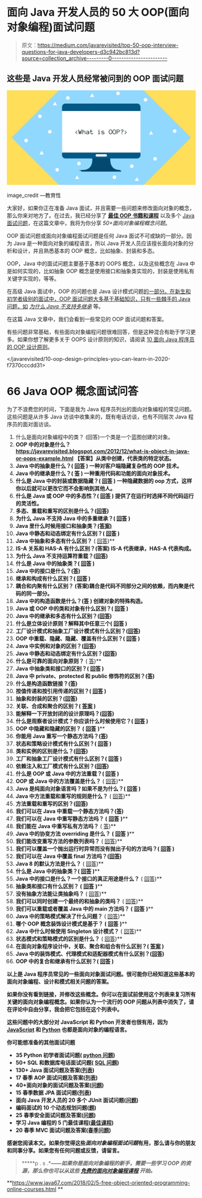 # 面向 Java 开发人员的 50 大 OOP(面向对象编程)面试问题

> 原文：<https://medium.com/javarevisited/top-50-oop-interview-questions-for-java-developers-d3c942bc813d?source=collection_archive---------0----------------------->

## 这些是 Java 开发人员经常被问到的 OOP 面试问题

[![](img/b21d5b298e150f119b1f9166a80d61d3.png)](https://www.educative.io/collection/5668639101419520/5692201761767424?affiliate_id=5073518643380224)

image_credit —教育性

大家好，如果你正在准备 Java 面试，并且需要一些问题来修改面向对象的概念，那么你来对地方了。在过去，我已经分享了 [**最佳 OOP 书籍和课程**](/javarevisited/6-best-object-oriented-programming-books-and-courses-for-beginners-d46235cbda49) 以及多个 [Java 面试问题](/javarevisited/top-20-java-interview-questions-from-wall-street-banks-36ba58865681)，在这篇文章中，我将为你分享 *50+面向对象编程概念问题*。

OOP 面试问题或面向对象编程面试问题是任何 Java 面试不可或缺的一部分。因为 Java 是一种面向对象的编程语言，所以 Java 开发人员应该擅长面向对象的分析和设计，并且熟悉基本的 OOP 概念，比如抽象、封装和多态。

OOP，Java 中的面试问题主要基于基本的 OOPS 概念，以及这些概念在 Java 中是如何实现的，比如抽象 OOP 概念是使用接口和抽象类实现的，封装是使用私有关键字实现的，等等。

在高级 Java 面试中，OOP 的问题也是 Java 设计模式问题[的一部分。在新生和初学者级别的面试中，OOP 面试问题大多基于基础知识，只有一些棘手的 Java 问题，如](https://www.java67.com/2012/09/top-10-java-design-pattern-interview-question-answer.html) [*为什么 Java 不支持多继承*](https://www.java67.com/2016/03/top-21-java-inheritance-interview-Questions-Answer-Programming.html) 等。

在这篇 Java 文章中，我们会看到一些常见的 OOP 面试问题和答案。

有些问题非常基础，有些面向对象编程问题很难回答，但是这种混合有助于学习更多。如果你想了解更多关于 OOPS 设计原则的知识，请阅读 [10 面向 Java 程序员的 OOP 设计原则](https://javarevisited.blogspot.com/2018/07/10-object-oriented-design-principles.html)。

</javarevisited/10-oop-design-principles-you-can-learn-in-2020-f7370cccdd31>  

# 66 Java OOP 概念面试问答

为了不浪费您的时间，下面是我为 Java 程序员列出的面向对象编程的常见问题。这些问题是从许多 Java 访谈中收集来的，既有电话访谈，也有不同层次 Java 程序员的面对面访谈。

1.  什么是面向对象编程中的类？
    (回答)一个类是一个蓝图创建的对象。
2.  **OOP 中的对象是什么？<https://javarevisited.blogspot.com/2012/12/what-is-object-in-java-or-oops-example.html> **【答案】从类中创建，代表类的特定状态。****
3.  ****Java 中的抽象是什么？(** [**回答**](https://javarevisited.blogspot.com/2010/10/abstraction-in-java.html#axzz6oOeSmpNw) **)**
    一种对客户端隐藏复杂性的 OOP 技术。**
4.  ****Java 中的继承是什么？(** [**答**](http://www.java67.com/2012/08/what-is-inheritance-in-java-oops-programming-example.html) **)**
    一种重用代码和功能的面向对象技术。**
5.  ****什么是 Java 中的封装或数据隐藏？(** [**回答**](https://javarevisited.blogspot.com/2012/03/what-is-encapsulation-in-java-and-oops.html) **)**
    一种隐藏数据的 oop 方式，这样你以后就可以更改它而不会影响到其他人。**
6.  ****什么是 Java 或 OOP 中的多态性？(** [**回答**](https://www.java67.com/2012/10/difference-between-polymorphism-overloading-overriding-java.html) **)**
    提供了在运行时选择不同代码运行的灵活性。**
7.  **多态、重载和重写的区别是什么？([回答](http://java67.blogspot.sg/2012/10/difference-between-polymorphism-overloading-overriding-java.html))**
8.  ****为什么 Java 不支持 Java 中的多重继承？(** [**回答**](https://javarevisited.blogspot.com/2011/07/why-multiple-inheritances-are-not.html) **)****
9.  **Java 里什么时候用接口和抽象类？[(答案)](https://www.java67.com/2014/06/why-abstract-class-is-important-in-java.html)**
10.  ****Java 中静态和动态绑定有什么区别？(** [**回答**](http://www.java67.com/2016/08/difference-between-early-vs-late-binding-in-java.html) **)****
11.  **Java 中抽象和多态有什么区别？** ( [回答](http://java67.com/2015/05/difference-between-abstraction-and.html))**
12.  ****IS-A 关系和 HAS-A 有什么区别？(答案)
    IS-A 代表继承，HAS-A 代表构成。****
13.  **为什么 Java 不支持运算符重载？([回答](https://javarevisited.blogspot.com/2011/08/why-java-does-not-support-operator.html))**
14.  ****什么是 Java 中的抽象类？(** [**回答**](https://www.java67.com/2017/08/difference-between-abstract-class-and-interface-in-java8.html) **)****
15.  **Java 中的接口是什么？([答](https://javarevisited.blogspot.com/2012/04/10-points-on-interface-in-java-with.html))**
16.  ****继承和构成有什么区别？(** [**回答**](http://javarevisited.blogspot.sg/2013/06/why-favor-composition-over-inheritance-java-oops-design.html#axzz57Kv4wGXe) **)****
17.  ****耦合和内聚有什么区别？**
    (答案)耦合是代码不同部分之间的依赖，而内聚是代码的同一部分。**
18.  **Java 中的构造函数是什么？([答](https://javarevisited.blogspot.com/2012/12/what-is-constructor-in-java-example-chainning-overloading.html) )
    创建对象的特殊构造。**
19.  ****Java 或 OOP 中的类和对象有什么区别？(** [**回答**](http://www.java67.com/2014/08/what-is-difference-between-class-and-object-java-programming-oops.html) **)****
20.  **Java 中的继承和多态有什么区别？([回答](https://javarevisited.blogspot.com/2020/04/difference-between-inheritance-and-Polymorphism-in-java-oop.html))**
21.  ****什么是立体设计原则？解释其中任意三个(** [**回答**](/javarevisited/10-oop-design-principles-you-can-learn-in-2020-f7370cccdd31) **)****
22.  **工厂设计模式和抽象工厂设计模式有什么区别？([回答](http://javarevisited.blogspot.sg/2013/01/difference-between-factory-and-abstract-factory-design-pattern-java.html))**
23.  ****OOP 中重载、隐藏、隐藏、覆盖有什么区别？(** [**回答**](https://www.java67.com/2019/04/difference-between-overloading-overriding-hiding-shadowing-and-obscuring-in-java-oop.html) **)****
24.  **Java 中实例和对象的区别？([回答](https://draft.blogger.com/blog/post/edit/8712770457197348465/3501002046960146278#))**
25.  **Java 中静态和动态绑定有什么区别？([回答](https://www.java67.com/2014/11/difference-between-instance-and-object-in-java.html))**
26.  **什么是可靠的面向对象原则？** ( [答](https://dev.to/javinpaul/top-10-object-oriented-design-principles-for-writing-clean-code-4pe1))**
27.  ****Java 中抽象类和接口的区别？(** [**回答**](https://javarevisited.blogspot.com/2013/05/difference-between-abstract-class-vs-interface-java-when-prefer-over-design-oops.html) **)****
28.  **Java 中 private、protected 和 public 修饰符的区别？([答](https://javarevisited.blogspot.com/2012/10/difference-between-private-protected-public-package-access-java.html#axzz6j8KhisSX))**
29.  **什么是构造函数链接？([答](https://javarevisited.blogspot.com/2012/12/what-is-constructor-in-java-example-chainning-overloading.html))**
30.  ****按值传递和按引用传递的区别？(** [**回答**](https://javarevisited.blogspot.com/2012/12/does-java-pass-by-value-or-pass-by-reference.html) **)****
31.  **抽象和封装的区别？([回答](https://javarevisited.blogspot.com/2017/04/difference-between-abstraction-and-encapsulation-in-java-oop.html))**
32.  ****关联、合成和聚合的区别？(** [**答案**](https://javarevisited.blogspot.com/2014/02/ifference-between-association-vs-composition-vs-aggregation.html#axzz6uGbTSBhL) **)****
33.  **能解释一下开放封闭的设计原理吗？([回答](http://javarevisited.blogspot.sg/2015/07/strategy-design-pattern-and-open-closed-principle-java-example.html#axzz5CqPlkiLV))**
34.  ****什么是观察者设计模式？你应该什么时候使用它？(** [**回答**](http://javarevisited.blogspot.sg/2011/12/observer-design-pattern-java-example.html) **)****
35.  ****OOP 中隐藏和隐藏的区别？** (** [**回答**](https://www.java67.com/2019/04/difference-between-overloading-overriding-hiding-shadowing-and-obscuring-in-java-oop.html) **)****
36.  **你能用 Java 重写一个静态方法吗？([答](https://www.java67.com/2012/08/can-we-override-static-method-in-java.html))**
37.  ****状态和策略设计模式有什么区别？(** [**回答**](http://javarevisited.blogspot.sg/2014/04/difference-between-state-and-strategy-design-pattern-java.html) **)****
38.  **类和实例的区别是什么？([回答](https://www.java67.com/2014/11/difference-between-instance-and-object-in-java.html))**
39.  ****工厂和抽象工厂设计模式有什么区别？(** [**回答**](http://javarevisited.blogspot.sg/2013/01/difference-between-factory-and-abstract-factory-design-pattern-java.html) **)****
40.  **依赖注入和工厂模式有什么区别？([回答](https://javarevisited.blogspot.com/2015/06/difference-between-dependency-injection.html))**
41.  ****什么是 OOP 或 Java 中的方法重载？(** [**回答**](http://java67.blogspot.sg/2012/08/what-is-method-overloading-in-java-example.html) **)****
42.  **OOP 或 Java 中的方法覆盖是什么？** ( [回答](http://java67.blogspot.sg/2012/08/what-is-method-overriding-in-java-example-tutorial.html))**
43.  ****Java 是纯面向对象语言吗？如果不是为什么？(** [**回答**](http://java67.blogspot.com/2014/03/is-java-pure-object-oriented-programming-language.html) **)****
44.  **Java 中方法重载和重写的规则是什么？** ( [回答](http://java67.blogspot.sg/2012/09/what-is-rules-of-overloading-and-overriding-in-java.html))**
45.  **方法重载和重写的区别？([回答](http://java67.blogspot.sg/2012/09/difference-between-overloading-vs-overriding-in-java.html))**
46.  **我们可以在 Java 中重载一个静态方法吗？([答](http://java67.blogspot.sg/2012/08/can-we-overload-static-method-in-java.html))**
47.  ****我们可以在 Java 中重写静态方法吗？** (** [**回答**](http://java67.blogspot.sg/2012/08/can-we-override-static-method-in-java.html) **)****
48.  **我们能在 Java 中重写私有方法吗？** ( [答](http://java67.blogspot.sg/2013/08/can-we-override-private-method-in-java-inner-class.html))**
49.  ****Java 中的协变方法 overriding 是什么？** (** [**回答**](http://javarevisited.blogspot.com/2014/03/covariant-method-overriding-of-java-5.html) **)****
50.  **我们能改变重写方法的参数列表吗？** ( [回答](http://javarevisited.blogspot.com/2011/08/what-is-polymorphism-in-java-example.html))**
51.  ****我们可以覆盖一个抛出运行时异常而没有抛出子句的方法吗？(** [**回答**](http://javarevisited.blogspot.sg/2011/12/method-overloading-vs-method-overriding.html) **)****
52.  **我们可以在 Java 中覆盖 final 方法吗？([回答](http://javarevisited.blogspot.com/2013/12/when-to-make-method-final-in-java.html))**
53.  **Java 8 的默认方法是什么？** ( [回答](http://javarevisited.blogspot.com/2014/07/default-defender-or-extension-method-of-Java8-example-tutorial.html))**
54.  **什么是 Java 中的抽象类？( [**回答**](http://java67.blogspot.sg/2014/06/why-abstract-class-is-important-in-java.html) )****
55.  **Java 中的接口是什么？一个接口的真正用途是什么？** ( [回答](http://java67.blogspot.sg/2014/02/what-is-actual-use-of-interface-in-java.html))**
56.  ****抽象类和接口有什么区别？** (** [**回答**](http://java67.blogspot.sg/2012/09/what-is-difference-between-interface-abstract-class-java.html) **)****
57.  **没有抽象方法能让类抽象吗？** ( [回答](http://javarevisited.blogspot.com/2013/04/10-abstract-class-and-interface-interview-question-java-answers.html))**
58.  **我们可以同时创建一个最终的和抽象的类吗？** ( [回答](http://javarevisited.blogspot.com/2011/12/final-variable-method-class-java.html))**
59.  ****我们可以重载或者覆盖 Java 中的 main 方法吗？** (** [**回答**](http://java67.blogspot.com/2015/06/can-you-overload-or-override-main-in-java.html) **)****
60.  **Java 中的策略模式解决了什么问题？** ( [回答](http://java67.blogspot.com/2014/12/strategy-pattern-in-java-with-sample.html))**
61.  ****哪个 OOP 概念装饰设计模式是基于？** (** [**回答**](http://java67.blogspot.com/2013/07/decorator-design-pattern-in-java-real-life-example-tutorial.html) **)****
62.  **Java 中什么时候使用 Singleton 设计模式？** ( [回答](http://java67.blogspot.com/2012/08/what-is-singleton-pattern-in-java.html))**
63.  **状态模式和策略模式的区别是什么？** ( [回答](http://javarevisited.blogspot.com/2014/04/difference-between-state-and-strategy-design-pattern-java.html))**
64.  ****在面向对象程序设计中，关联、聚合和组合有什么区别？(** [**答案**](http://javarevisited.blogspot.com/2014/02/ifference-between-association-vs-composition-vs-aggregation.html) **)****
65.  **Java 中的装饰模式、代理模式和适配器模式有什么区别？([回答](http://javarevisited.blogspot.com/2015/01/adapter-vs-decorator-vs-facade-vs-proxy-pattern-java.html))**
66.  ****OOP 中的复合和继承有什么区别？(** [**回答**](http://javarevisited.blogspot.sg/2015/06/difference-between-inheritance-and-Composition-in-Java-OOP.html) **)****

**以上是 Java 程序员常见的一些面向对象面试问题。很可能你已经知道这些基本的面向对象编程、设计和模式相关问题的答案。**

**如果你没有看到链接，并修改这些概念。你可以在面试前使用这个列表来复习所有关键的面向对象编程概念。如果你认为一个流行的 OOP 问题从列表中消失了，请在评论中自由分享，我会把它包括在这个列表中。**

**这些问题中的大部分对 JavaScript 和 Python 开发者也很有用，因为 [JavaScript](/javarevisited/my-favorite-free-tutorials-and-courses-to-learn-javascript-8f4d0a71faf2) 和 [Python](/javarevisited/8-advanced-python-programming-courses-for-intermediate-programmer-cc3bd47a4d19) 也都是面向对象的编程语言。**

**你可能想准备的其他面试问题**

*   **35 Python 初学者面试问题( [python 问题](https://javarevisited.blogspot.com/2021/05/python-interview-questions-answers-for-beginners.html))**
*   **50+ SQL 和数据库电话面试问题( [SQL 问题](https://javarevisited.blogspot.com/2021/05/sql-and-database-phone-interview-questions.html))**
*   **130+ Java 面试问题及答案([列表](https://javarevisited.blogspot.com/2015/10/133-java-interview-questions-answers-from-last-5-years.html))**
*   **17 春季 AOP 面试问题及答案([列表](https://javarevisited.blogspot.com/2021/03/spring-aop-interview-questions-answers.html#axzz6nwXUSoGH))**
*   **40+面向对象的面试问题及答案([问题](https://javarevisited.blogspot.com/2020/05/object-oriented-programming-questions-answers.html))**
*   **15 春季数据 JPA 面试问题([列表](https://www.java67.com/2021/01/spring-data-jpa-interview-questions-answers-java.html))**
*   **面向 Java 开发人员的 20 多个 JUnit 面试问题([问题](https://javarevisited.blogspot.com/2021/04/junit-interview-questions-with-answers.html#axzz6w2HbPhVo))**
*   **编码面试的 10 个动态规划问题([题](https://javarevisited.blogspot.com/2021/03/top-dynamic-programming-problems-for-coding-interviews.html))**
*   **25 春季安全面试问题及答案([问题](https://javarevisited.blogspot.com/2021/02/spring-security-interview-questions-answers-java.html#axzz6lIcZ8tnd))**
*   **学习 Java 编程的 5 门最佳课程([最佳课程](https://javarevisited.blogspot.com/2018/05/top-5-java-courses-for-beginners-to-learn-online.html))**
*   **20 春季 MVC 面试问题及答案([春季问题](https://javarevisited.blogspot.com/2018/11/top-20-spring-mvc-interview-questions-answers-for-java-developers.html))**

**感谢您阅读本文。如果你觉得这些*面向对象编程面试问题*有用，那么请与你的朋友和同事分享。如果您有任何问题或反馈，请留言。**

> *****p . s .****——如果你是面向对象编程的新手，需要一些学习 OOP 的资源，那么你也可以从这些* [*免费的面向对象编程课程*](/swlh/5-free-object-oriented-programming-online-courses-for-programmers-156afd0a3a73) *开始。***

**<https://www.java67.com/2018/02/5-free-object-oriented-programming-online-courses.html> **